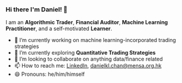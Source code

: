 ### Hi there I'm Daniel! 👋

I am an **Algorithmic Trader**, **Financial Auditor**, **Machine Learning Practitioner**, and a self-motivated **Learner**.

- 🔭 I’m currently working on machine learning-incorporated trading strategies
- 🌱 I’m currently exploring **Quantitative Trading Strategies**
- 👯 I’m looking to collaborate on anything data/finance related
- 📫 How to reach me: [LinkedIn](http://www.linkedin.com/in/danielklchan), <danielkl.chan@mensa.org.hk>
- 😄 Pronouns: he/him/himself
